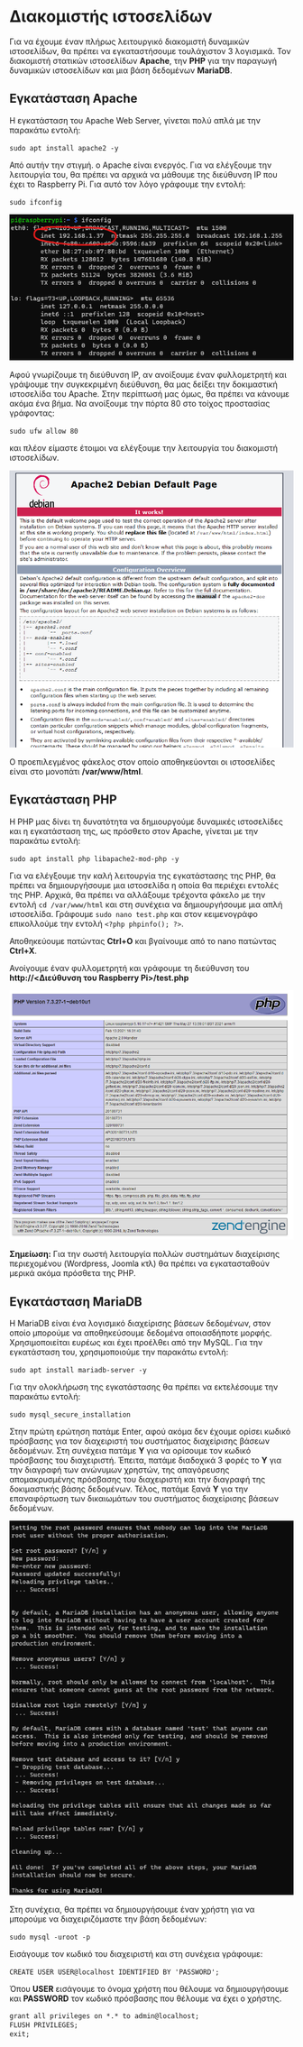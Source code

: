 # Διακομιστής ιστοσελίδων

Για να έχουμε έναν πλήρως λειτουργικό διακομιστή δυναμικών ιστοσελίδων, θα πρέπει να εγκαταστήσουμε τουλάχιστον 3 λογισμικά. Τον διακομιστή στατικών ιστοσελίδων **Apache**, την **PHP** για την παραγωγή δυναμικών ιστοσελίδων και μια βάση δεδομένων **MariaDB**.

## Εγκατάσταση Apache

Η εγκατάσταση του Apache Web Server, γίνεται πολύ απλά με την παρακάτω εντολή:

`sudo apt install apache2 -y`

Από αυτήν την στιγμή. ο Apache είναι ενεργός. Για να ελέγξουμε την λειτουργία του, θα πρέπει να αρχικά να μάθουμε της διεύθυνση ΙΡ που έχει το Raspberry Pi. Για αυτό τον λόγο γράφουμε την εντολή:

`sudo ifconfig`

<p align="center">
    <img src="images/ip-address.png" alt="Η διεύθυνση ΙΡ του Raspberry Pi" />
</p>

Αφού γνωρίζουμε τη διεύθυνση ΙΡ, αν ανοίξουμε έναν φυλλομετρητή και γράψουμε την συγκεκριμένη διεύθυνση, θα μας δείξει την δοκιμαστική ιστοσελίδα του Apache. Στην περίπτωσή μας όμως, θα πρέπει να κάνουμε ακόμα ένα βήμα. Να ανοίξουμε την πόρτα 80 στο τοίχος προστασίας γράφοντας:

`sudo ufw allow 80`

και πλέον είμαστε έτοιμοι να ελέγξουμε την λειτουργία του διακομιστή ιστοσελίδων.

<p align="center">
    <img src="images/apache-first-page.png" alt="Δοκιμαστική ιστοσελίδα Apache" />
</p>

Ο προεπιλεγμένος φάκελος στον οποίο αποθηκεύονται οι ιστοσελίδες είναι στο μονοπάτι **/var/www/html**.

## Εγκατάσταση PHP

Η PHP μας δίνει τη δυνατότητα να δημιουργούμε δυναμικές ιστοσελίδες και η εγκατάσταση της, ως πρόσθετο στον Apache, γίνεται με την παρακάτω εντολή:

`sudo apt install php libapache2-mod-php -y`

Για να ελέγξουμε την καλή λειτουργία της εγκατάστασης της PHP, θα πρέπει να δημιουργήσουμε μια ιστοσελίδα η οποία θα περιέχει εντολές της PHP. Αρχικά, θα πρέπει να αλλάξουμε τρέχοντα φάκελο με την εντολή `cd /var/www/html` και στη συνέχεια να δημιουργήσουμε μια απλή ιστοσελίδα. Γράφουμε `sudo nano test.php` και στον κειμενογράφο επικολλούμε την εντολή `<?php phpinfo(); ?>`. 

Αποθηκεύουμε πατώντας **Ctrl+O** και βγαίνουμε από το nano πατώντας **Ctrl+X**.

Ανοίγουμε έναν φυλλομετρητή και γράφουμε τη διεύθυνση του **http://<Διεύθυνση του Raspberry Pi>/test.php**

<p align="center">
    <img src="images/php.png" alt="Δυναμική ιστοσελίδα" />
</p>

**Σημείωση:** Για την σωστή λειτουργία πολλών συστημάτων διαχείρισης περιεχομένου (Wordpress, Joomla κτλ) θα πρέπει να εγκατασταθούν μερικά ακόμα πρόσθετα της PHP.

## Εγκατάσταση MariaDB

Η MariaDB είναι ένα λογισμικό διαχείρισης βάσεων δεδομένων, στον οποίο μπορούμε να αποθηκεύσουμε δεδομένα οποιασδήποτε μορφής. Χρησιμοποιείται ευρέως και έχει προέλθει από την MySQL. Για την εγκατάσταση του, χρησιμοποιούμε την παρακάτω εντολή:

`sudo apt install mariadb-server -y`

Για την ολοκλήρωση της εγκατάστασης θα πρέπει να εκτελέσουμε την παρακάτω εντολή:

`sudo mysql_secure_installation`

Στην πρώτη ερώτηση πατάμε Enter, αφού ακόμα δεν έχουμε ορίσει κωδικό πρόσβασης για τον διαχειριστή του συστήματος διαχείρισης βάσεων δεδομένων. Στη συνέχεια πατάμε **Y** για να ορίσουμε τον κωδικό πρόσβασης του διαχειριστή. Έπειτα, πατάμε διαδοχικά 3 φορές το **Υ** για την διαγραφή των ανώνυμων χρηστών, της απαγόρευσης απομακρυσμένης πρόσβασης του διαχειριστή και την διαγραφή της δοκιμαστικής βάσης δεδομένων. Τέλος, πατάμε ξανά **Υ** για την επαναφόρτωση των δικαιωμάτων του συστήματος διαχείρισης βάσεων δεδομένων.

<p align="center">
    <img src="images/mysql.png" alt="Ρύθμιση MariaDB" />
</p>

Στη συνέχεια, θα πρέπει να δημιουργήσουμε έναν χρήστη για να μπορούμε να διαχειριζόμαστε την βάση δεδομένων:

`sudo mysql -uroot -p`

Εισάγουμε τον κωδικό του διαχειριστή και στη συνέχεια γράφουμε:

`CREATE USER USER@localhost IDENTIFIED BY 'PASSWORD';`

Όπου **USER** εισάγουμε το όνομα χρήστη που θέλουμε να δημιουργήσουμε και **PASSWORD** τον κωδικό πρόσβασης που θέλουμε να έχει ο χρήστης.

```mysql
grant all privileges on *.* to admin@localhost;
FLUSH PRIVILEGES;
exit;
```